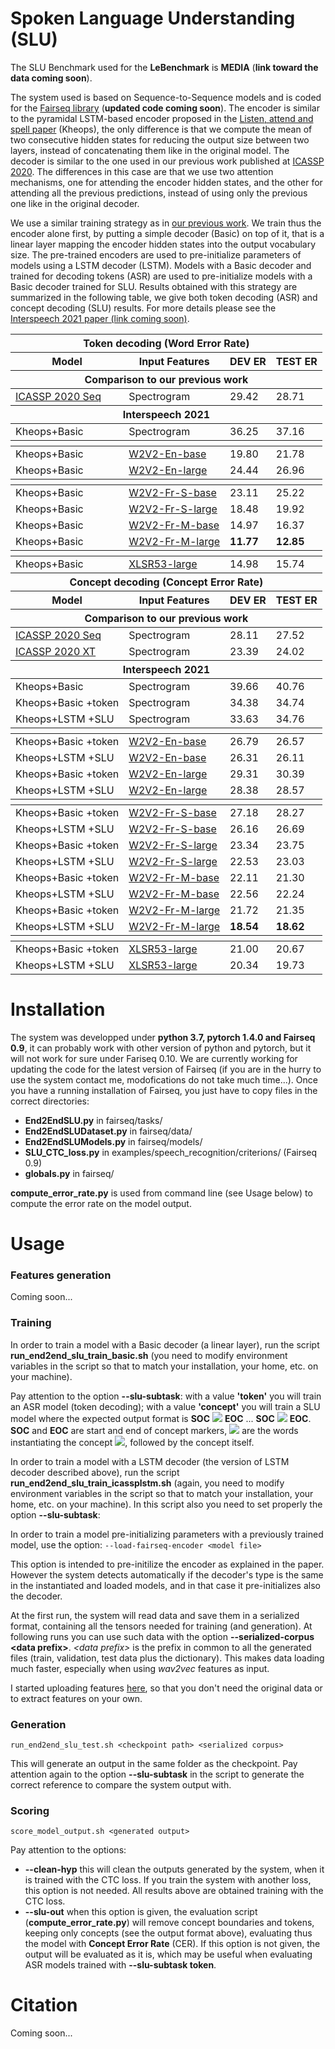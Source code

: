 # Spoken Language Understanding (SLU)

The SLU Benchmark used for the **LeBenchmark** is **MEDIA** (**link toward the data coming soon**).

The system used is based on Sequence-to-Sequence models and is coded for the [Fairseq library](https://github.com/pytorch/fairseq) (**updated code coming soon**).
The encoder is similar to the pyramidal LSTM-based encoder proposed in the [Listen, attend and spell paper](https://arxiv.org/abs/1508.01211) (Kheops), the only difference is that we compute the mean of two consecutive hidden states for reducing the output size between two layers, instead of concatenating them like in the original model.
The decoder is similar to the one used in our previous work published at [ICASSP 2020](http://www.marcodinarelli.it/publications/2020_ICASSP_EndToEndSLU.pdf). The differences in this case are that we use two attention mechanisms, one for attending the encoder hidden states, and the other for attending all the previous predictions, instead of using only the previous one like in the original decoder.

We use a similar training strategy as in [our previous work](http://www.marcodinarelli.it/publications/2020_ICASSP_EndToEndSLU.pdf).
We train thus the encoder alone first, by putting a simple decoder (Basic) on top of it, that is a linear layer mapping the encoder hidden states into the output vocabulary size. The pre-trained encoders are used to pre-initialize parameters of models using a LSTM decoder (LSTM).
Models with a Basic decoder and trained for decoding tokens (ASR) are used to pre-initialize models with a Basic decoder trained for SLU.
Results obtained with this strategy are summarized in the following table, we give both token decoding (ASR) and concept decoding (SLU) results.
For more details please see the [Interspeech 2021 paper (link coming soon)](?).

<center>
<table>
  <thead>
    <tr>
      <th colspan="4"> Token decoding (Word Error Rate)</th>
    </tr>  
    <tr>
      <th> Model </th>
      <th> Input Features </th>
      <th> DEV ER </th>
      <th> TEST ER </th>
    </tr>
  </thead>
  
  <tbody>
    <thead>
      <tr>
        <th colspan="4"> Comparison to our previous work </th>
      </tr>
    </thead>
    <tr>
      <td> <a href ="http://www.marcodinarelli.it/publications/2020_ICASSP_EndToEndSLU.pdf">ICASSP 2020 Seq</a> </td> <td> Spectrogram </td> <td> 29.42 </td> <td> 28.71 </td>
    </tr>
    <thead>
      <tr>
        <th colspan="4"> Interspeech 2021 </th>
      </tr>
    </thead>
    <tr>
      <td> Kheops+Basic </td> <td> Spectrogram </td> <td> 36.25 </td> <td> 37.16 </td>
    </tr>
    <thead>
      <tr>
        <th colspan="4"> </th>
      </tr>
    </thead>
    <tr>
      <td> Kheops+Basic </td> <td> <a href=https://dl.fbaipublicfiles.com/fairseq/wav2vec/wav2vec_small.pt>W2V2-En-base</a> </td> <td> 19.80 </td> <td> 21.78 </td>
    </tr>
    <tr>
      <td> Kheops+Basic </td> <td> <a href=https://dl.fbaipublicfiles.com/fairseq/wav2vec/libri960_big.pt>W2V2-En-large</a> </td> <td> 24.44 </td> <td> 26.96 </td>
    </tr>
    <thead>
      <tr>
        <th colspan="4"> </th>
      </tr>
    </thead>
    <tr>
      <td> Kheops+Basic </td> <td> <a href=https://huggingface.co/LeBenchmark/wav2vec2-FR-S-base>W2V2-Fr-S-base</a> </td> <td> 23.11 </td> <td> 25.22 </td>
    </tr>
    <tr>
      <td> Kheops+Basic </td> <td> <a href=https://huggingface.co/LeBenchmark/wav2vec2-FR-S-large>W2V2-Fr-S-large</a> </td> <td> 18.48 </td> <td> 19.92 </td>
    </tr>
    <tr>
      <td> Kheops+Basic </td> <td> <a href=https://huggingface.co/LeBenchmark/wav2vec2-FR-M-base>W2V2-Fr-M-base</a> </td> <td> 14.97 </td> <td> 16.37 </td>
    </tr>
    <tr>
      <td> Kheops+Basic </td> <td> <a href=https://huggingface.co/LeBenchmark/wav2vec2-FR-M-large>W2V2-Fr-M-large</a> </td> <td> <b>11.77</b> </td> <td> <b>12.85</b> </td>
    </tr>
    <thead>
      <tr>
        <th colspan="4"> </th>
      </tr>
    </thead>
    <tr>
      <td> Kheops+Basic </td> <td> <a href=https://dl.fbaipublicfiles.com/fairseq/wav2vec/xlsr_53_56k.pt>XLSR53-large</a> </td> <td> 14.98 </td> <td> 15.74 </td>
    </tr>
  </tbody>
  
  <thead>
    <tr>
      <th colspan="4"> Concept decoding (Concept Error Rate)</th>
    </tr>  
    <tr>
      <th> Model </th>
      <th> Input Features </th>
      <th> DEV ER </th>
      <th> TEST ER </th>
    </tr>
  </thead>
  
  <tbody>
    <thead>
      <tr>
        <th colspan="4"> Comparison to our previous work </th>
      </tr>
    </thead>
    <tr>
      <td> <a href ="http://www.marcodinarelli.it/publications/2020_ICASSP_EndToEndSLU.pdf">ICASSP 2020 Seq</a> </td> <td> Spectrogram </td> <td> 28.11 </td> <td> 27.52 </td>
    </tr>
    <tr>
      <td> <a href ="http://www.marcodinarelli.it/publications/2020_ICASSP_EndToEndSLU.pdf">ICASSP 2020 XT</a> </td> <td> Spectrogram </td> <td> 23.39 </td> <td> 24.02 </td>
    </tr>
    <thead>
      <tr>
        <th colspan="4"> Interspeech 2021 </th>
      </tr>
    </thead>
    <tr>
      <td> Kheops+Basic </td> <td> Spectrogram </td> <td> 39.66 </td> <td> 40.76 </td>
    </tr>
    <tr>
      <td> Kheops+Basic +token </td> <td> Spectrogram </td> <td> 34.38 </td> <td> 34.74 </td>
    </tr>
    <tr>
      <td> Kheops+LSTM +SLU </td> <td> Spectrogram </td> <td> 33.63 </td> <td> 34.76 </td>
    </tr>
    <thead>
      <tr>
        <th colspan="4"> </th>
      </tr>
    </thead>
    <tr>
      <td> Kheops+Basic +token </td> <td> <a href=https://dl.fbaipublicfiles.com/fairseq/wav2vec/wav2vec_small.pt>W2V2-En-base</a> </td> <td> 26.79 </td> <td> 26.57 </td>
    </tr>
    <tr>
      <td> Kheops+LSTM +SLU </td> <td> <a href=https://dl.fbaipublicfiles.com/fairseq/wav2vec/wav2vec_small.pt>W2V2-En-base</a> </td> <td> 26.31 </td> <td> 26.11 </td>
    </tr>
    <tr>
      <td> Kheops+Basic +token </td> <td> <a href=https://dl.fbaipublicfiles.com/fairseq/wav2vec/libri960_big.pt>W2V2-En-large</a> </td> <td> 29.31 </td> <td> 30.39 </td>
    </tr>
    <tr>
      <td> Kheops+LSTM +SLU </td> <td> <a href=https://dl.fbaipublicfiles.com/fairseq/wav2vec/libri960_big.pt>W2V2-En-large</a> </td> <td> 28.38 </td> <td> 28.57 </td>
    </tr>
    <thead>
      <tr>
        <th colspan="4"> </th>
      </tr>
    </thead>
    <tr>
      <td> Kheops+Basic +token </td> <td> <a href=https://huggingface.co/LeBenchmark/wav2vec2-FR-S-base>W2V2-Fr-S-base</a> </td> <td> 27.18 </td> <td> 28.27 </td>
    </tr>
    <tr>
      <td> Kheops+LSTM +SLU </td> <td> <a href=https://huggingface.co/LeBenchmark/wav2vec2-FR-S-base>W2V2-Fr-S-base</a> </td> <td> 26.16 </td> <td> 26.69 </td>
    </tr>
    <tr>
      <td> Kheops+Basic +token </td> <td> <a href=https://huggingface.co/LeBenchmark/wav2vec2-FR-S-large>W2V2-Fr-S-large</a> </td> <td> 23.34 </td> <td> 23.75 </td>
    </tr>
    <tr>
      <td> Kheops+LSTM +SLU </td> <td> <a href=https://huggingface.co/LeBenchmark/wav2vec2-FR-S-large>W2V2-Fr-S-large</a> </td> <td> 22.53 </td> <td> 23.03 </td>
    </tr>
    <tr>
      <td> Kheops+Basic +token </td> <td> <a href=https://huggingface.co/LeBenchmark/wav2vec2-FR-M-base>W2V2-Fr-M-base</a> </td> <td> 22.11 </td> <td> 21.30 </td>
    </tr>
    <tr>
      <td> Kheops+LSTM +SLU </td> <td> <a href=https://huggingface.co/LeBenchmark/wav2vec2-FR-M-base>W2V2-Fr-M-base</a> </td> <td> 22.56 </td> <td> 22.24 </td>
    </tr>
    <tr>
      <td> Kheops+Basic +token </td> <td> <a href=https://huggingface.co/LeBenchmark/wav2vec2-FR-M-large>W2V2-Fr-M-large</a> </td> <td> 21.72 </td> <td> 21.35 </td>
    </tr>
    <tr>
      <td> Kheops+LSTM +SLU </td> <td> <a href=https://huggingface.co/LeBenchmark/wav2vec2-FR-M-large>W2V2-Fr-M-large</a> </td> <td> <b>18.54</b> </td> <td> <b>18.62</b> </td>
    </tr>
    <thead>
      <tr>
        <th colspan="4"> </th>
      </tr>
    </thead>
    <tr>
      <td> Kheops+Basic +token </td> <td> <a href=https://dl.fbaipublicfiles.com/fairseq/wav2vec/xlsr_53_56k.pt>XLSR53-large</a> </td> <td> 21.00 </td> <td> 20.67 </td>
    </tr>
    <tr>
      <td> Kheops+LSTM +SLU </td> <td> <a href=https://dl.fbaipublicfiles.com/fairseq/wav2vec/xlsr_53_56k.pt>XLSR53-large</a> </td> <td> 20.34 </td> <td> 19.73 </td>
    </tr>
    
  </tbody>
  
 </table>
</center>

# Installation

The system was developped under **python 3.7, pytorch 1.4.0 and Fairseq 0.9**, it can probably work with other version of python and pytorch, but it will not work for sure under Fariseq 0.10. We are currently working for updating the code for the latest version of Fairseq (if you are in the hurry to use the system contact me, modofications do not take much time...).
Once you have a running installation of Fairseq, you just have to copy files in the correct directories:

- **End2EndSLU.py** in fairseq/tasks/
- **End2EndSLUDataset.py** in fairseq/data/
- **End2EndSLUModels.py** in fairseq/models/
- **SLU_CTC_loss.py** in examples/speech_recognition/criterions/ (Fairseq 0.9)
- **globals.py** in fairseq/

**compute_error_rate.py** is used from command line (see Usage below) to compute the error rate on the model output.

# Usage

### Features generation

Coming soon...

### Training

In order to train a model with a Basic decoder (a linear layer), run the script **run_end2end_slu_train_basic.sh** (you need to modify environment variables in the script so that to match your installation, your home, etc. on your machine).

Pay attention to the option **--slu-subtask**: with a value **'token'** you will train an ASR model (token decoding); with a value **'concept'** you will train a SLU model where the expected output format is **SOC** <img src="https://render.githubusercontent.com/render/math?math=w_1^1 \dots w_N^1 C_1"> **EOC** ... **SOC** <img src="https://render.githubusercontent.com/render/math?math=w_1^M \dots w_N^M C_M"> **EOC**.
**SOC** and **EOC** are start and end of concept markers, <img src="https://render.githubusercontent.com/render/math?math=w_1^i \dots w_N^i C_i"> are the words instantiating the concept <img src="https://render.githubusercontent.com/render/math?math=C_i">, followed by the concept itself.

In order to train a model with a LSTM decoder (the version of LSTM decoder described above), run the script **run_end2end_slu_train_icassplstm.sh** (again, you need to modify environment variables in the script so that to match your installation, your home, etc. on your machine).
In this script also you need to set properly the option **--slu-subtask**:

In order to train a model pre-initializing parameters with a previously trained model, use the option:
```--load-fairseq-encoder <model file>```

This option is intended to pre-initilize the encoder as explained in the paper. However the system detects automatically if the decoder's type is the same in the instantiated and loaded models, and in that case it pre-initializes also the decoder.

At the first run, the system will read data and save them in a serialized format, containing all the tensors needed for training (and generation). At following runs you can use such data with the option **--serialized-corpus \<data prefix>**. _\<data prefix\>_ is the prefix in common to all the generated files (train, validation, test data plus the dictionary).
This makes data loading much faster, especially when using _wav2vec_ features as input.

I started uploading features [here](http://www.marcodinarelli.it/is2021.php), so that you don't need the original data or to extract features on your own.

### Generation

```run_end2end_slu_test.sh <checkpoint path> <serialized corpus>```

This will generate an output in the same folder as the checkpoint.
Pay attention again to the option **--slu-subtask** in the script to generate the correct reference to compare the system output with.

### Scoring

```score_model_output.sh <generated output>```

Pay attention to the options:
- **--clean-hyp** this will clean the outputs generated by the system, when it is trained with the CTC loss. If you train the system with another loss, this option is not needed. All results above are obtained training with the CTC loss.
- **--slu-out** when this option is given, the evaluation script (**compute_error_rate.py**) will remove concept boundaries and tokens, keeping only concepts (see the output format above), evaluating thus the model with **Concept Error Rate** (CER). If this option is not given, the output will be evaluated as it is, which may be useful when evaluating ASR models trained with **--slu-subtask token**.

# Citation

Coming soon...
